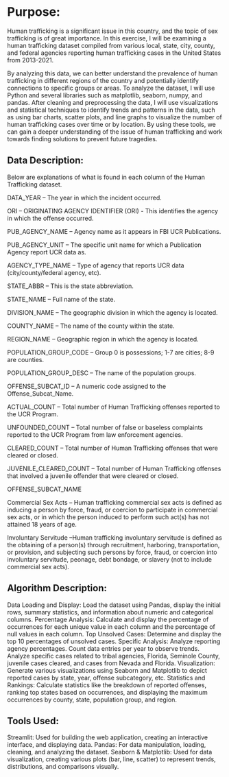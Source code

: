 # Purpose:

Human trafficking is a significant issue in this country, and the topic of sex trafficking is of great importance. In this exercise, I will be examining a human trafficking dataset compiled from various local, state, city, county, and federal agencies reporting human trafficking cases in the United States from 2013-2021. 

By analyzing this data, we can better understand the prevalence of human trafficking in different regions of the country and potentially identify connections to specific groups or areas. To analyze the dataset, I will use Python and several libraries such as matplotlib, seaborn, numpy, and pandas. After cleaning and preprocessing the data, I will use visualizations and statistical techniques to identify trends and patterns in the data, such as using bar charts, scatter plots, and line graphs to visualize the number of human trafficking cases over time or by location. By using these tools, we can gain a deeper understanding of the issue of human trafficking and work towards finding solutions to prevent future tragedies.

## Data Description:

Below are explanations of what is found in each column of the Human Trafficking dataset.

DATA_YEAR – The year in which the incident occurred.

ORI – ORIGINATING AGENCY IDENTIFIER (ORI) - This identifies the agency in which the offense occurred.

PUB_AGENCY_NAME – Agency name as it appears in FBI UCR Publications.

PUB_AGENCY_UNIT – The specific unit name for which a Publication Agency report UCR data as.

AGENCY_TYPE_NAME – Type of agency that reports UCR data (city/county/federal agency, etc).

STATE_ABBR – This is the state abbreviation.

STATE_NAME – Full name of the state.

DIVISION_NAME – The geographic division in which the agency is located.

COUNTY_NAME – The name of the county within the state.

REGION_NAME – Geographic region in which the agency is located.

POPULATION_GROUP_CODE – Group 0 is possessions; 1-7 are cities; 8-9 are counties.

POPULATION_GROUP_DESC – The name of the population groups.

OFFENSE_SUBCAT_ID – A numeric code assigned to the Offense_Subcat_Name.

ACTUAL_COUNT – Total number of Human Trafficking offenses reported to the UCR Program.

UNFOUNDED_COUNT – Total number of false or baseless complaints reported to the UCR Program from law enforcement agencies.

CLEARED_COUNT – Total number of Human Trafficking offenses that were cleared or closed.

JUVENILE_CLEARED_COUNT – Total number of Human Trafficking offenses that involved a juvenile offender that were cleared or closed.

OFFENSE_SUBCAT_NAME

Commercial Sex Acts – Human trafficking commercial sex acts is defined as inducing a person by force, fraud, or coercion to participate in commercial sex acts, or in which the person induced to perform such act(s) has not attained 18 years of age.

Involuntary Servitude –Human trafficking involuntary servitude is defined as the obtaining of a person(s) through recruitment, harboring, transportation, or provision, and subjecting such persons by force, fraud, or coercion into involuntary servitude, peonage, debt bondage, or slavery (not to include commercial sex acts).

##  Algorithm Description:

Data Loading and Display: Load the dataset using Pandas, display the initial rows, summary statistics, and information about numeric and categorical columns.
Percentage Analysis: Calculate and display the percentage of occurrences for each unique value in each column and the percentage of null values in each column.
Top Unsolved Cases: Determine and display the top 10 percentages of unsolved cases.
Specific Analysis:
Analyze reporting agency percentages.
Count data entries per year to observe trends.
Analyze specific cases related to tribal agencies, Florida, Seminole County, juvenile cases cleared, and cases from Nevada and Florida.
Visualization:
Generate various visualizations using Seaborn and Matplotlib to depict reported cases by state, year, offense subcategory, etc.
Statistics and Rankings:
Calculate statistics like the breakdown of reported offenses, ranking top states based on occurrences, and displaying the maximum occurrences by county, state, population group, and region.

## Tools Used:
Streamlit: Used for building the web application, creating an interactive interface, and displaying data.
Pandas: For data manipulation, loading, cleaning, and analyzing the dataset.
Seaborn & Matplotlib: Used for data visualization, creating various plots (bar, line, scatter) to represent trends, distributions, and comparisons visually.